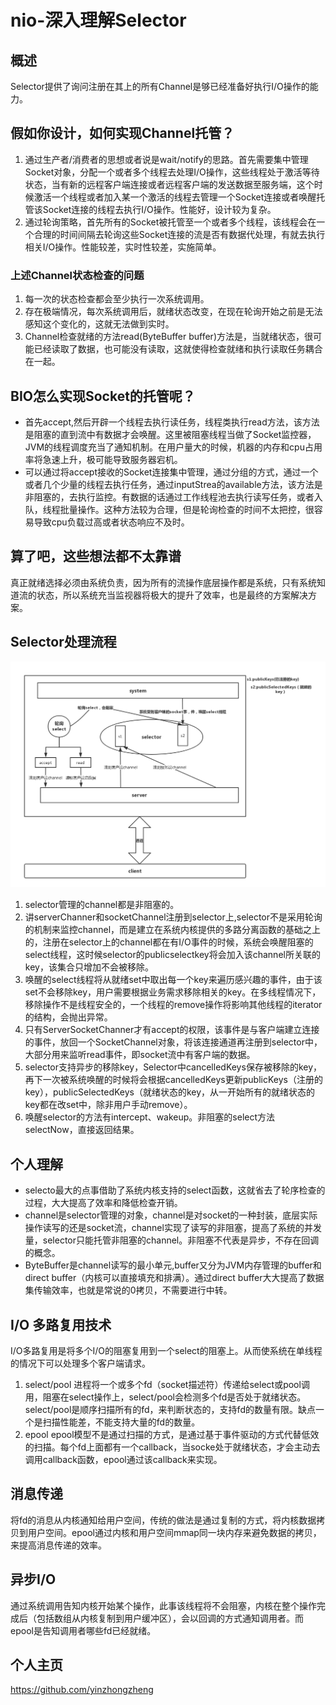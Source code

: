 # nio-深入理解Selector
## 概述
Selector提供了询问注册在其上的所有Channel是够已经准备好执行I/O操作的能力。
## 假如你设计，如何实现Channel托管？
1. 通过生产者/消费者的思想或者说是wait/notify的思路。首先需要集中管理Socket对象，分配一个或者多个线程去处理I/O操作，这些线程处于激活等待状态，当有新的远程客户端连接或者远程客户端的发送数据至服务端，这个时候激活一个线程或者加入某一个激活的线程去管理一个Socket连接或者唤醒托管该Socket连接的线程去执行I/O操作。性能好，设计较为复杂。
2. 通过轮询策略，首先所有的Socket被托管至一个或者多个线程，该线程会在一个合理的时间间隔去轮询这些Socket连接的流是否有数据代处理，有就去执行相关I/O操作。性能较差，实时性较差，实施简单。

### 上述Channel状态检查的问题
1. 每一次的状态检查都会至少执行一次系统调用。
2. 存在极端情况，每次系统调用后，就绪状态改变，在现在轮询开始之前是无法感知这个变化的，这就无法做到实时。
3. Channel检查就绪的方法read(ByteBuffer buffer)方法是，当就绪状态，很可能已经读取了数据，也可能没有读取，这就使得检查就绪和执行读取任务耦合在一起。

## BIO怎么实现Socket的托管呢？
* 首先accept,然后开辟一个线程去执行读任务，线程类执行read方法，该方法是阻塞的直到流中有数据才会唤醒。这里被阻塞线程当做了Socket监控器，JVM的线程调度充当了通知机制。在用户量大的时候，机器的内存和cpu占用率将急速上升，极可能导致服务器宕机。
* 可以通过将accept接收的Socket连接集中管理，通过分组的方式，通过一个或者几个少量的线程去执行任务，通过inputStrea的available方法，该方法是非阻塞的，去执行监控。有数据的话通过工作线程池去执行读写任务，或者入队，线程批量操作。这种方法较为合理，但是轮询检查的时间不太把控，很容易导致cpu负载过高或者状态响应不及时。

## 算了吧，这些想法都不太靠谱
真正就绪选择必须由系统负责，因为所有的流操作底层操作都是系统，只有系统知道流的状态，所以系统充当监视器将极大的提升了效率，也是最终的方案解决方案。

## Selector处理流程
![](https://raw.githubusercontent.com/yinzhongzheng/note/master/img/selectorflow.png?raw=true)
1. selector管理的channel都是非阻塞的。
2. 讲serverChanner和socketChannel注册到selector上,selector不是采用轮询的机制来监控channel，而是建立在系统内核提供的多路分离函数的基础之上的，注册在selector上的channel都在有I/O事件的时候，系统会唤醒阻塞的select线程，这时候selector的publicselectkey将会加入该channel所关联的key，该集合只增加不会被移除。
3. 唤醒的select线程将从就绪set中取出每一个key来遍历感兴趣的事件，由于该set不会移除key，用户需要根据业务需求移除相关的key。在多线程情况下，移除操作不是线程安全的，一个线程的remove操作将影响其他线程的iterator的结构，会抛出异常。
4. 只有ServerSocketChanner才有accept的权限，该事件是与客户端建立连接的事件，放回一个SocketChannel对象，将该连接通道再注册到selector中，大部分用来监听read事件，即socket流中有客户端的数据。
5. selector支持异步的移除key，Selector中cancelledKeys保存被移除的key，再下一次被系统唤醒的时候将会根据cancelledKeys更新publicKeys（注册的key），publicSelectedKeys（就绪状态的key，从一开始所有的就绪状态的key都在改set中，除非用户手动remove）。
6. 唤醒selector的方法有intercept、wakeup。非阻塞的select方法selectNow，直接返回结果。

## 个人理解
* selecto最大的点事借助了系统内核支持的select函数，这就省去了轮序检查的过程，大大提高了效率和降低检查开销。
* channel是selector管理的对象，channel是对socket的一种封装，底层实际操作读写的还是socket流，channel实现了读写的非阻塞，提高了系统的并发量，selector只能托管非阻塞的channel。非阻塞不代表是异步，不存在回调的概念。
* ByteBuffer是channel读写的最小单元,buffer又分为JVM内存管理的buffer和direct buffer（内核可以直接填充和排满）。通过direct buffer大大提高了数据集传输效率，也就是常说的0拷贝，不需要进行中转。

## I/O 多路复用技术
I/O多路复用是将多个I/O的阻塞复用到一个select的阻塞上。从而使系统在单线程的情况下可以处理多个客户端请求。
1. select/pool
进程将一个或多个fd（socket描述符）传递给select或pool调用，阻塞在select操作上，select/pool会检测多个fd是否处于就绪状态。select/pool是顺序扫描所有的fd，来判断状态的，支持fd的数量有限。缺点一个是扫描性能差，不能支持大量的fd的数量。
2. epool
epool模型不是通过扫描的方式，是通过基于事件驱动的方式代替低效的扫描。每个fd上面都有一个callback，当socke处于就绪状态，才会主动去调用callback函数，epool通过该callback来实现。

## 消息传递
将fd的消息从内核通知给用户空间，传统的做法是通过复制的方式，将内核数据拷贝到用户空间。epool通过内核和用户空间mmap同一块内存来避免数据的拷贝，来提高消息传递的效率。

## 异步I/O
通过系统调用告知内核开始某个操作，此事该线程将不会阻塞，内核在整个操作完成后（包括数组从内核复制到用户缓冲区），会以回调的方式通知调用者。而epool是告知调用者哪些fd已经就绪。

## 个人主页
https://github.com/yinzhongzheng